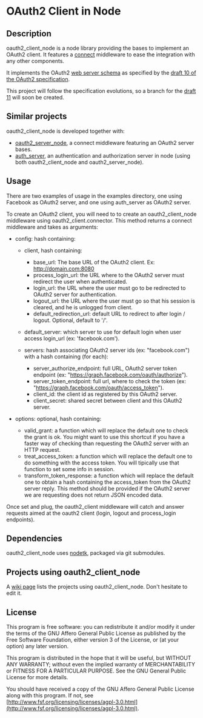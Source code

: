 # OAuth2 Client in Node

## Description

  oauth2_client_node is a node library providing the bases to implement an OAuth2 client. It features a [connect](https://github.com/senchalabs/connect) middleware to ease the integration with any other components.

It implements the OAuth2 [web server schema](http://tools.ietf.org/html/draft-ietf-oauth-v2-10#section-1.4.1) as specified by the [draft 10 of the OAuth2 specification](http://tools.ietf.org/html/draft-ietf-oauth-v2-10).

This project will follow the specification evolutions, so a branch for the [draft 11](http://tools.ietf.org/html/draft-ietf-oauth-v2-11) will soon be created.


## Similar projects

oauth2_client_node is developed together with:

 - [oauth2_server_node](https://github.com/AF83/oauth2_server_node), a connect middleware featuring an OAuth2 server bases.
 - [auth_server](https://github.com/AF83/auth_server), an authentication and authorization server in node (using both oauth2_client_node and oauth2_server_node).


## Usage

There are two examples of usage in the examples directory, one using Facebook as OAuth2 server, and one using auth_server as OAuth2 server.

To create an OAuth2 client, you will need to to create an oauth2_client_node middleware using oauth2_client.connector. This method returns a connect middleware and takes as arguments:

  - config: hash containing:
  
    - client, hash containing:
      - base_url: The base URL of the OAuth2 client. 
        Ex: http://domain.com:8080
      - process_login_url: the URL where to the OAuth2 server must redirect
        the user when authenticated.
      - login_url: the URL where the user must go to be redirected
        to OAuth2 server for authentication.
      - logout_url: the URL where the user must go so that his session is
        cleared, and he is unlogged from client.
      - default_redirection_url: default URL to redirect to after login / logout.
        Optional, default to '/'.
  
    - default_server: which server to use for default login when user
      access login_url (ex: 'facebook.com').
    - servers: hash associating OAuth2 server ids (ex: "facebook.com") 
      with a hash containing (for each):
      - server_authorize_endpoint: full URL, OAuth2 server token endpoint
        (ex: "https://graph.facebook.com/oauth/authorize").
      - server_token_endpoint: full url, where to check the token
        (ex: "https://graph.facebook.com/oauth/access_token").
      - client_id: the client id as registered by this OAuth2 server.
      - client_secret: shared secret between client and this OAuth2 server.
  
  - options: optional, hash containing:
    - valid_grant: a function which will replace the default one
      to check the grant is ok. You might want to use this shortcut if you
      have a faster way of checking than requesting the OAuth2 server
      with an HTTP request.
    - treat_access_token: a function which will replace the
      default one to do something with the access token. You will tipically
      use that function to set some info in session.
    - transform_token_response: a function which will replace
      the default one to obtain a hash containing the access_token from
      the OAuth2 server reply. This method should be provided if the
      OAuth2 server we are requesting does not return JSON encoded data.
   

Once set and plug, the oauth2_client middleware will catch and answer requests
aimed at the oauth2 client (login, logout and process_login endpoints).


## Dependencies

oauth2_client_node uses [nodetk](https://github.com/AF83/nodetk), packaged via git submodules.


## Projects using oauth2_client_node

A [wiki page](https://github.com/AF83/oauth2_client_node/wiki) lists the projects using oauth2_client_node. Don't hesitate to edit it.


## License

This program is free software: you can redistribute it and/or modify
it under the terms of the GNU Affero General Public License as published by
the Free Software Foundation, either version 3 of the License, or
(at your option) any later version.

This program is distributed in the hope that it will be useful,
but WITHOUT ANY WARRANTY; without even the implied warranty of
MERCHANTABILITY or FITNESS FOR A PARTICULAR PURPOSE.  See the
GNU General Public License for more details.

You should have received a copy of the GNU Affero General Public License
along with this program.  If not, see [http://www.fsf.org/licensing/licenses/agpl-3.0.html](http://www.fsf.org/licensing/licenses/agpl-3.0.html).


